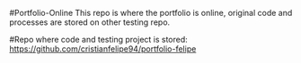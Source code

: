 #Portfolio-Online
This repo is where the portfolio is online, original code and processes are stored on other testing repo.

#Repo where code and testing project is stored:
https://github.com/cristianfelipe94/portfolio-felipe
